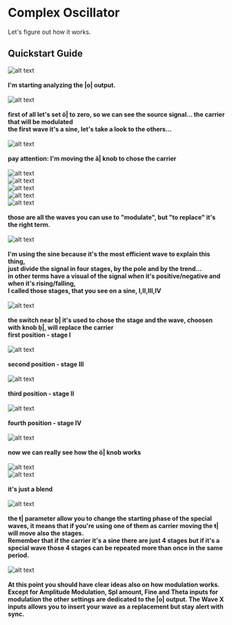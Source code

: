 # Complex Oscillator

Let's figure out how it works.

## Quickstart Guide

![alt text](img/1.png)<br><br>
<b>I'm starting analyzing the |o| output.</b><br> <br>
![alt text](img/2.png)<br><br>
<b>first of all let's set ö| to zero, so we can see the source signal... the carrier that will be modulated<br>
the first wave it's a sine, let's take a look to the others...</b><br><br>
![alt text](img/3.png)<br><br>
<b>pay attention: I'm moving the ã| knob to chose the carrier</b><br><br>
![alt text](img/4.png)<br>
![alt text](img/5.png)<br>
![alt text](img/6.png)<br>
![alt text](img/7.png)<br>
![alt text](img/8.png)<br><br>
<b>those are all the waves you can use to "modulate", but "to replace" it's the right term.</b><br><br>
![alt text](img/9.png)<br><br>
<b>I'm using the sine because it's the most efficient wave to explain this thing,<br>
just divide the signal in four stages, by the pole and by the trend...<br>
in other terms have a visual of the signal when it's positive/negative and when it's rising/falling,<br>
I called those stages, that you see on a sine, I,II,III,IV</b><br><br>
![alt text](img/10.png)<br><br>
<b>the switch near ḅ| it's used to chose the stage and the wave, choosen with knob ḅ|, will replace the carrier<br>
first position - stage I</b><br><br>
![alt text](img/11.png)<br><br>
<b>second position - stage III</b><br><br>
![alt text](img/12.png)<br><br>
<b>third position - stage II</b><br><br>
![alt text](img/13.png)<br><br>
<b>fourth position - stage IV</b><br><br>
![alt text](img/14.png)<br><br>
<b>now we can really see how the ö| knob works</b><br><br>
![alt text](img/15.png)<br>
![alt text](img/16.png)<br><br>
<b>it's just a blend</b><br><br>
![alt text](img/theta.gif)<br><br>
<b>the ŧ| parameter allow you to change the starting phase of the special waves, it means that if you're using one of them as carrier moving the ŧ| will move also the stages.<br>
Remember that if the carrier it's a sine there are just 4 stages but if it's a special wave those 4 stages can be repeated more than once in the same period.</b><br><br>
![alt text](../../img/comenu.png)<br><br>
<b>At this point you should have clear ideas also on how modulation works.<br>
Except for Amplitude Modulation, Spl amount, Fine and Theta inputs for modulation the other settings are dedicated to the |o| output. The Wave X inputs allows you to insert your wave as a replacement but stay alert with sync.</b>
